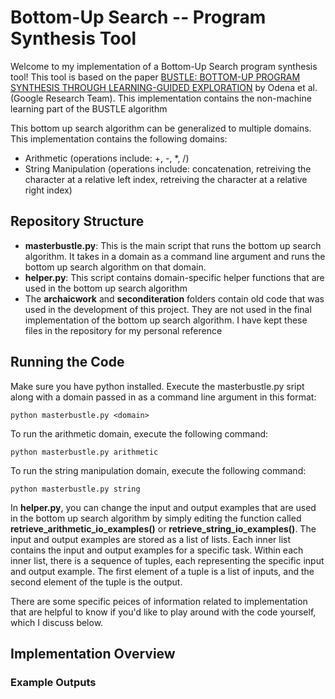 # Bottom-Up Search -- Program Synthesis Tool

Welcome to my implementation of a Bottom-Up Search program synthesis tool! This tool is based on the paper [BUSTLE: BOTTOM-UP PROGRAM SYNTHESIS THROUGH LEARNING-GUIDED EXPLORATION](https://arxiv.org/pdf/2007.14381.pdf) by Odena et al. (Google Research Team). This implementation contains the non-machine learning part of the BUSTLE algorithm


This bottom up search algorithm can be generalized to multiple domains. This implementation contains the following domains:
- Arithmetic (operations include: +, -, *, /)
- String Manipulation (operations include: concatenation, retreiving the character at a relative left index, retreiving the character at a relative right index)

## Repository Structure
- **masterbustle.py**: This is the main script that runs the bottom up search algorithm. It takes in a domain as a command line argument and runs the bottom up search algorithm on that domain.
- **helper.py**: This script contains domain-specific helper functions that are used in the bottom up search algorithm
- The **archaicwork** and **seconditeration** folders contain old code that was used in the development of this project. They are not used in the final implementation of the bottom up search algorithm. I have kept these files in the repository for my personal reference


## Running the Code

Make sure you have python installed. Execute the masterbustle.py sript along with a domain passed in as a command line argument in this format:

```
python masterbustle.py <domain>
```


To run the arithmetic domain, execute the following command:

```
python masterbustle.py arithmetic
```

To run the string manipulation domain, execute the following command:

```
python masterbustle.py string
```

In **helper.py**, you can change the input and output examples that are used in the bottom up search algorithm by simply editing the function called **retrieve_arithmetic_io_examples()** or **retrieve_string_io_examples()**. The input and output examples are stored as a list of lists. Each inner list contains the input and output examples for a specific task. Within each inner list, there is a sequence of tuples, each representing the specific input and output example. The first element of a tuple is a list of inputs, and the second element of the tuple is the output.

There are some specific peices of information related to implementation that are helpful to know if you'd like to play around with the code yourself, which I discuss below.


## Implementation Overview



### Example Outputs
